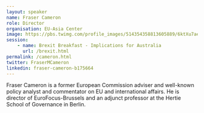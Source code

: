 ```yaml
---
layout: speaker
name: Fraser Cameron
role: Director
organisation: EU-Asia Center
image: https://pbs.twimg.com/profile_images/514354358813605889/6ktXu7ae.jpeg
session:
    - name: Brexit Breakfast - Implications for Australia
      url: /brexit.html
permalink: /cameron.html
twitter: FraserMCameron
linkedin: fraser-cameron-b175664
---
```


Fraser Cameron is a former European Commission adviser and well-known policy analyst and commentator on EU and international affairs. He is director of EuroFocus-Brussels and an adjunct professor at the Hertie School of Governance in Berlin.

